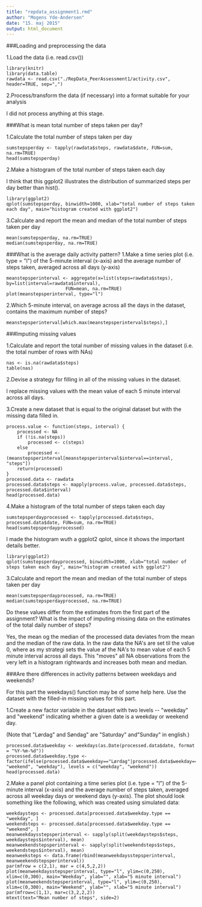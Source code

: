 ```yaml
---
title: "repdata_assignment1.rmd"
author: "Mogens Yde-Andersen"
date: "15. maj 2015"
output: html_document
---
```


###Loading and preprocessing the data

1.Load the data (i.e. read.csv())

```{r, echo=TRUE}
library(knitr)
library(data.table)
rawdata <- read.csv("./RepData_PeerAssessment1/activity.csv", header=TRUE, sep=",")
```

2.Process/transform the data (if necessary) into a format suitable for your analysis

I did not process anything at this stage.

###What is mean total number of steps taken per day?

1.Calculate the total number of steps taken per day

```{r}
sumstepsperday <- tapply(rawdata$steps, rawdata$date, FUN=sum, na.rm=TRUE)
head(sumstepsperday)
```

2.Make a histogram of the total number of steps taken each day

I think that this ggplot2 illustrates the distribution of summarized steps per day better than hist().
```{r}
library(ggplot2)
qplot(sumstepsperday, binwidth=1000, xlab="total number of steps taken each day", main="histogram created with ggplot2")
```

3.Calculate and report the mean and median of the total number of steps taken per day

```{r}
mean(sumstepsperday, na.rm=TRUE)
median(sumstepsperday, na.rm=TRUE)
```

###What is the average daily activity pattern?
1.Make a time series plot (i.e. type = "l") of the 5-minute interval (x-axis) and the average number of steps taken, averaged across all days (y-axis)

```{r}
meanstepsperinterval <- aggregate(x=list(steps=rawdata$steps), by=list(interval=rawdata$interval),
                      FUN=mean, na.rm=TRUE)
plot(meanstepsperinterval, type="l")
```

2.Which 5-minute interval, on average across all the days in the dataset, contains the maximum number of steps?

```{r}
meanstepsperinterval[which.max(meanstepsperinterval$steps),]
```

###Imputing missing values

1.Calculate and report the total number of missing values in the dataset (i.e. the total number of rows with NAs)

```{r}
nas <- is.na(rawdata$steps)
table(nas)
```

2.Devise a strategy for filling in all of the missing values in the dataset.

I replace missing values with the mean value of each 5 minute interval across all days.

3.Create a new dataset that is equal to the original dataset but with the missing data filled in.

```{r}
process.value <- function(steps, interval) {
    processed <- NA
    if (!is.na(steps))
        processed <- c(steps)
    else
        processed <- (meanstepsperinterval[meanstepsperinterval$interval==interval, "steps"])
    return(processed)
}
processed.data <- rawdata
processed.data$steps <- mapply(process.value, processed.data$steps, processed.data$interval)
head(processed.data)
```

4.Make a histogram of the total number of steps taken each day

```{r}
sumstepsperdayprocessed <- tapply(processed.data$steps, processed.data$date, FUN=sum, na.rm=TRUE)
head(sumstepsperdayprocessed)
```

I made the histogram wuth a ggplot2 qplot, since it shows the important details better.

```{r}
library(ggplot2)
qplot(sumstepsperdayprocessed, binwidth=1000, xlab="total number of steps taken each day", main="histogram created with ggplot2")
```

3.Calculate and report the mean and median of the total number of steps taken per day

```{r}
mean(sumstepsperdayprocessed, na.rm=TRUE)
median(sumstepsperdayprocessed, na.rm=TRUE)
```

Do these values differ from the estimates from the first part of the assignment? What is the impact of imputing missing data on the estimates of the total daily number of steps?

Yes, the mean og the median of the processed data deviates from the mean and the median of the raw data. In the raw data the NA's are set til the value 0, where as my strategi sets the value af the NA's to mean value of each 5 minute interval across all days. This "moves" all NA observations from the very left in a histogram rightwards and increases both mean and median.

###Are there differences in activity patterns between weekdays and weekends?

For this part the weekdays() function may be of some help here. Use the dataset with the filled-in missing values for this part.

1.Create a new factor variable in the dataset with two levels -- "weekday" and "weekend" indicating whether a given date is a weekday or weekend day.

(Note that "Lørdag" and Søndag" are "Saturday" and"Sunday" in english.)

```{r}
processed.data$weekday <- weekdays(as.Date(processed.data$date, format = "%Y-%m-%d"))
processed.data$weekday.type <- factor(ifelse(processed.data$weekday=="Lørdag"|processed.data$weekday=="Søndag", "weekend", "weekday"), levels = c("weekday", "weekend"))
head(processed.data)
```

2.Make a panel plot containing a time series plot (i.e. type = "l") of the 5-minute interval (x-axis) and the average number of steps taken, averaged across all weekday days or weekend days (y-axis). The plot should look something like the following, which was created using simulated data:

```{r}
weekdaysteps <- processed.data[processed.data$weekday.type == "weekday", ]
weekendsteps <- processed.data[processed.data$weekday.type == "weekend", ]
meanweekdaysstepsperinterval <- sapply(split(weekdaysteps$steps, weekdaysteps$interval), mean)
meanweekendstepsperinterval <- sapply(split(weekendsteps$steps, weekendsteps$interval), mean)
meanweeksteps <- data.frame(rbind(meanweekdaysstepsperinterval, meanweekendstepsperinterval))
par(mfrow = c(2,1), mar = c(4,5,2,2))
plot(meanweekdaysstepsperinterval, type="l", ylim=c(0,250), xlim=c(0,300), main="Weekday", ylab="", xlab="5 minute interval")
plot(meanweekendstepsperinterval, type="l", ylim=c(0,250), xlim=c(0,300), main="Weekend", ylab="", xlab="5 minute interval")
par(mfrow=c(1,1), mar=c(3,2,2,2))
mtext(text="Mean number of steps", side=2)
```